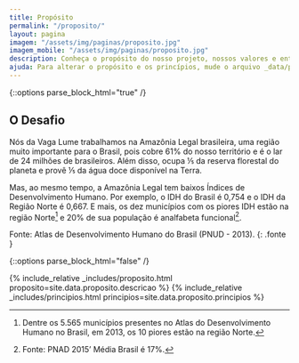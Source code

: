 ```yaml
---
title: Propósito
permalink: "/proposito/"
layout: pagina
imagem: "/assets/img/paginas/proposito.jpg"
imagem_mobile: "/assets/img/paginas/proposito.jpg"
description: Conheça o propósito do nosso projeto, nossos valores e entenda os oito princípios que seguimos para atingir nossa principal missão.
ajuda: Para alterar o propósito e os princípios, mude o arquivo _data/principios.yml
---
```


{::options parse_block_html="true" /}

<div class="container pagina-proposito">
  <h2>O Desafio</h2>

  Nós da Vaga Lume trabalhamos na Amazônia Legal brasileira, uma região muito importante para o Brasil, pois cobre 61% do nosso território e é o lar de 24 milhões de brasileiros. Além disso, ocupa ⅕ da reserva florestal do planeta e provê ⅕ da água doce disponível na Terra.

  Mas, ao mesmo tempo, a Amazônia Legal tem baixos Índices de Desenvolvimento Humano. Por exemplo, o IDH do Brasil é 0,754 e o IDH da Região Norte é 0,667. E mais, os dez municípios com os piores IDH estão na região Norte[^1] e 20% de sua população é analfabeta funcional[^2].

  Fonte: Atlas de Desenvolvimento Humano do Brasil (PNUD - 2013).
  {: .fonte }

  [^1]: Dentre os 5.565 municípios presentes no Atlas do Desenvolvimento Humano no
        Brasil, em 2013, os 10 piores estão na região Norte.

  [^2]: Fonte: PNAD 2015’ Média Brasil é 17%.

</div>

{::options parse_block_html="false" /}

{% include_relative _includes/proposito.html proposito=site.data.proposito.descricao %}
{% include_relative _includes/principios.html principios=site.data.proposito.principios %}
